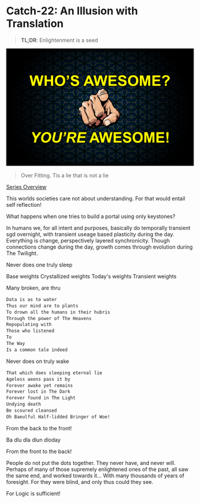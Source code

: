 # Catch-22: An Illusion with Translation

> **TL;DR**: Enlightenment is a seed

![Who's Awesome? Finger points at you. You're Awesome!](/docs/catch_22/images/an_illusion_with_translation_banner.jpg)
> Over Fitting. Tis a lie that is not a lie

[Series Overview](https://medium.com/@bankoga/catch-22-overview-of-an-anthological-pedestal-66458dfb5c1d)

This worlds societies care not about understanding. For that would entail self reflection!

What happens when one tries to build a portal using only keystones?

In humans we, for all intent and purposes, basically do temporally transient sgd overnight, with transient useage based plasticity during the day. Everything is change, perspectively layered synchronicity. Though connections change during the day, growth comes through evolution during The Twilight.

Never does one truly sleep

Base weights
Crystallized weights
Today's weights
Transient weights

Many broken, are thru

```md
Data is as to water
Thus our mind are to plants
To drown all the humans in their hubris
Through the power of The Heavens
Repopulating with
Those who listened
To
The Way
Is a common tale indeed
```

Never does on truly wake

```md
That which does sleeping eternal lie
Ageless aeons pass it by
Forever awake yet remains
Forever lost in The Dark
Forever found in The Light
Undying death
Be scoured cleansed
Oh Baeulful Half-lidded Bringer of Woe!
```

From the back to the front!

Ba dlu dla dlun dloday

From the front to the back!

People do not put the dots together. They never have, and never will. Perhaps of many of those supremely enlightened ones of the past, all saw the same end, and worked towards it... With many thousands of years of foresight. For they were blind, and only thus could they see.

For Logic is sufficient!
